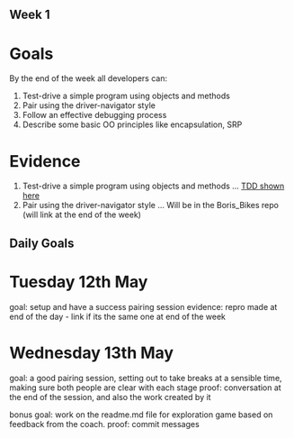 ## Week 1

# Goals
By the end of the week all developers can:


1. Test-drive a simple program using objects and methods
2. Pair using the driver-navigator style
3. Follow an effective debugging process
4. Describe some basic OO principles like encapsulation, SRP

# Evidence


1. Test-drive a simple program using objects and methods
... [TDD shown here](https://github.com/RaeRachael/little_random_things/tree/master/TDD_playground)
2. Pair using the driver-navigator style
... Will be in the Boris_Bikes repo (will link at the end of the week)

## Daily Goals

# Tuesday 12th May
goal: setup and have a success pairing session
evidence: repro made at end of the day - link if its the same one at end of the week

# Wednesday 13th May
goal: a good pairing session, setting out to take breaks at a sensible time, making sure both people are clear with each stage
proof: conversation at the end of the session, and also the work created by it

bonus goal: work on the readme.md file for exploration game based on feedback from the coach.
proof: commit messages
